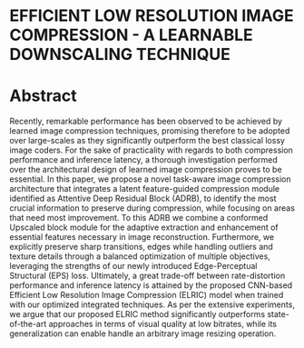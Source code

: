# EFFICIENT LOW RESOLUTION IMAGE COMPRESSION - A LEARNABLE DOWNSCALING TECHNIQUE
# Abstract
Recently, remarkable performance has been observed to be achieved by learned image compression techniques, promising therefore to be adopted over large-scales as they significantly outperform the best classical lossy image coders. For the sake of practicality with regards to both compression performance and inference latency, a thorough investigation performed over the architectural design of learned image compression proves to be essential. In this paper, we propose a novel task-aware image compression architecture that integrates a latent feature-guided compression module identified as Attentive Deep Residual Block (ADRB), to identify the most crucial information to preserve during compression, while focusing on areas that need most improvement. To this ADRB we combine a conformed Upscaled block module for the adaptive extraction and enhancement of essential features necessary in image reconstruction. Furthermore, we explicitly preserve sharp transitions, edges while handling outliers and texture details through a balanced optimization of multiple objectives, leveraging the strengths of our newly introduced Edge-Perceptual Structural (EPS) loss. Ultimately, a great trade-off between rate-distortion performance and inference latency is attained by the proposed CNN-based Efficient Low Resolution Image Compression (ELRIC) model when trained with our optimized integrated techniques.
As per the extensive experiments, we argue that our proposed ELRIC method significantly outperforms state-of-the-art approaches in terms of visual quality at low bitrates, while its generalization can enable handle an arbitrary image resizing operation.
